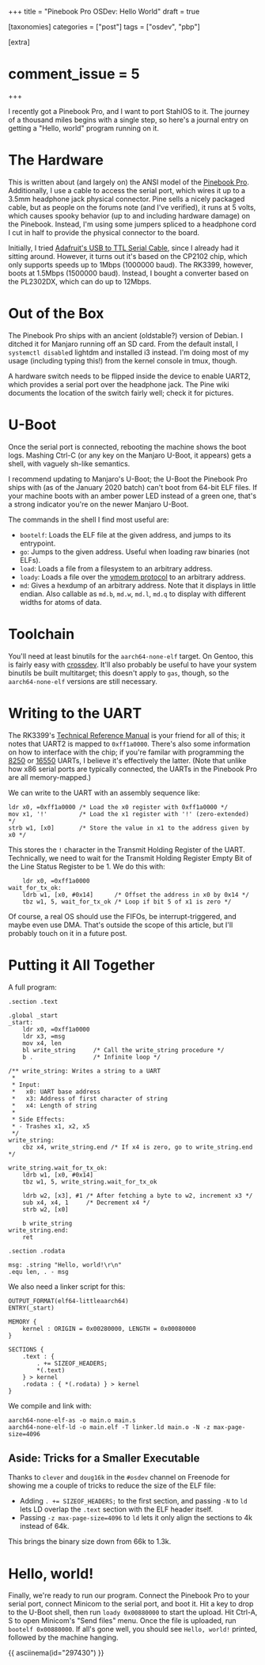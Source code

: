 +++
title = "Pinebook Pro OSDev: Hello World"
draft = true

[taxonomies]
categories = ["post"]
tags = ["osdev", "pbp"]

[extra]
# comment_issue = 5
+++

I recently got a Pinebook Pro, and I want to port StahlOS to it. The journey of a thousand miles begins with a single step, so here's a journal entry on getting a "Hello, world" program running on it.

The Hardware
============

This is written about (and largely on) the ANSI model of the [Pinebook Pro](https://www.pine64.org/pinebook-pro/). Additionally, I use a cable to access the serial port, which wires it up to a 3.5mm headphone jack physical connector. Pine sells a nicely packaged cable, but as people on the forums note (and I've verified), it runs at 5 volts, which causes spooky behavior (up to and including hardware damage) on the Pinebook. Instead, I'm using some jumpers spliced to a headphone cord I cut in half to provide the physical connector to the board.

Initially, I tried [Adafruit's USB to TTL Serial Cable](https://www.adafruit.com/product/954), since I already had it sitting around. However, it turns out it's based on the CP2102 chip, which only supports speeds up to 1Mbps (1000000 baud). The RK3399, however, boots at 1.5Mbps (1500000 baud). Instead, I bought a converter based on the PL2302DX, which can do up to 12Mbps.

Out of the Box
==============

The Pinebook Pro ships with an ancient (oldstable?) version of Debian. I ditched it for Manjaro running off an SD card. From the default install, I `systemctl disable`d lightdm and installed i3 instead. I'm doing most of my usage (including typing this!) from the kernel console in tmux, though.

A hardware switch needs to be flipped inside the device to enable UART2, which provides a serial port over the headphone jack. The Pine wiki documents the location of the switch fairly well; check it for pictures.

U-Boot
======

Once the serial port is connected, rebooting the machine shows the boot logs. Mashing Ctrl-C (or any key on the Manjaro U-Boot, it appears) gets a shell, with vaguely sh-like semantics.

I recommend updating to Manjaro's U-Boot; the U-Boot the Pinebook Pro ships with (as of the January 2020 batch) can't boot from 64-bit ELF files. If your machine boots with an amber power LED instead of a green one, that's a strong indicator you're on the newer Manjaro U-Boot.

The commands in the shell I find most useful are:

-	`bootelf`: Loads the ELF file at the given address, and jumps to its entrypoint.
-	`go`: Jumps to the given address. Useful when loading raw binaries (not ELFs).
-	`load`: Loads a file from a filesystem to an arbitrary address.
-	`loady`: Loads a file over the [ymodem protocol](https://en.wikipedia.org/wiki/YMODEM) to an arbitrary address.
-	`md`: Gives a hexdump of an arbitrary address. Note that it displays in little endian. Also callable as `md.b`, `md.w`, `md.l`, `md.q` to display with different widths for atoms of data.

Toolchain
=========

You'll need at least binutils for the `aarch64-none-elf` target. On Gentoo, this is fairly easy with [crossdev](https://wiki.gentoo.org/wiki/Crossdev). It'll also probably be useful to have your system binutils be built multitarget; this doesn't apply to `gas`, though, so the `aarch64-none-elf` versions are still necessary.

Writing to the UART
===================

The RK3399's [Technical Reference Manual](http://opensource.rock-chips.com/images/e/ee/Rockchip_RK3399TRM_V1.4_Part1-20170408.pdf) is your friend for all of this; it notes that UART2 is mapped to `0xff1a0000`. There's also some information on how to interface with the chip; if you're familar with programming the [8250](https://en.wikipedia.org/wiki/8250_UART) or [16550](https://en.wikipedia.org/wiki/16550_UART) UARTs, I believe it's effectively the latter. (Note that unlike how x86 serial ports are typically connected, the UARTs in the Pinebook Pro are all memory-mapped.)

We can write to the UART with an assembly sequence like:

```arm64asm
ldr x0, =0xff1a0000 /* Load the x0 register with 0xff1a0000 */
mov x1, '!'         /* Load the x1 register with '!' (zero-extended) */
strb w1, [x0]       /* Store the value in x1 to the address given by x0 */
```

This stores the `!` character in the Transmit Holding Register of the UART. Technically, we need to wait for the Transmit Holding Register Empty Bit of the Line Status Register to be 1. We do this with:

```arm64asm
	ldr x0, =0xff1a0000
wait_for_tx_ok:
	ldrb w1, [x0, #0x14]      /* Offset the address in x0 by 0x14 */
	tbz w1, 5, wait_for_tx_ok /* Loop if bit 5 of x1 is zero */
```

Of course, a real OS should use the FIFOs, be interrupt-triggered, and maybe even use DMA. That's outside the scope of this article, but I'll probably touch on it in a future post.

Putting it All Together
=======================

A full program:

```arm64asm
.section .text

.global _start
_start:
	ldr x0, =0xff1a0000
	ldr x3, =msg
	mov x4, len
	bl write_string     /* Call the write_string procedure */
	b .                 /* Infinite loop */

/** write_string: Writes a string to a UART
 *
 * Input:
 *   x0: UART base address
 *   x3: Address of first character of string
 *   x4: Length of string
 *
 * Side Effects:
 * - Trashes x1, x2, x5
 */
write_string:
	cbz x4, write_string.end /* If x4 is zero, go to write_string.end */

write_string.wait_for_tx_ok:
	ldrb w1, [x0, #0x14]
	tbz w1, 5, write_string.wait_for_tx_ok

	ldrb w2, [x3], #1 /* After fetching a byte to w2, increment x3 */
	sub x4, x4, 1     /* Decrement x4 */
	strb w2, [x0]

	b write_string
write_string.end:
	ret

.section .rodata

msg: .string "Hello, world!\r\n"
.equ len, . - msg
```

We also need a linker script for this:

```ld
OUTPUT_FORMAT(elf64-littleaarch64)
ENTRY(_start)

MEMORY {
	kernel : ORIGIN = 0x00280000, LENGTH = 0x00080000
}

SECTIONS {
	.text : {
		. += SIZEOF_HEADERS;
		*(.text)
	} > kernel
	.rodata : { *(.rodata) } > kernel
}
```

We compile and link with:

```
aarch64-none-elf-as -o main.o main.s
aarch64-none-elf-ld -o main.elf -T linker.ld main.o -N -z max-page-size=4096
```

Aside: Tricks for a Smaller Executable
--------------------------------------

Thanks to `clever` and `doug16k` in the `#osdev` channel on Freenode for showing me a couple of tricks to reduce the size of the ELF file:

-	Adding `. += SIZEOF_HEADERS;` to the first section, and passing `-N` to `ld` lets LD overlap the `.text` section with the ELF header itself.
-	Passing `-z max-page-size=4096` to `ld` lets it only align the sections to 4k instead of 64k.

This brings the binary size down from 66k to 1.3k.

Hello, world!
=============

Finally, we're ready to run our program. Connect the Pinebook Pro to your serial port, connect Minicom to the serial port, and boot it. Hit a key to drop to the U-Boot shell, then run `loady 0x00880000` to start the upload. Hit Ctrl-A, S to open Minicom's "Send files" menu. Once the file is uploaded, run `bootelf 0x00880000`. If all's gone well, you should see `Hello, world!` printed, followed by the machine hanging.

{{ asciinema(id="297430") }}
